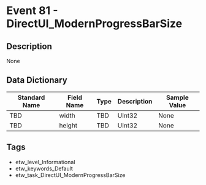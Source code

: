 # Event 81 - DirectUI_ModernProgressBarSize

## Description
None

## Data Dictionary
|Standard Name|Field Name|Type|Description|Sample Value|
|---|---|---|---|---|
|TBD|width|TBD|UInt32|None|None|
|TBD|height|TBD|UInt32|None|None|

## Tags
* etw_level_Informational
* etw_keywords_Default
* etw_task_DirectUI_ModernProgressBarSize